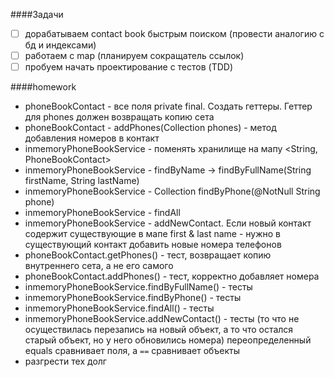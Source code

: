 ####Задачи

- [ ] дорабатываем contact book быстрым поиском (провести аналогию с бд и индексами)
- [ ] работаем с map (планируем сокращатель ссылок)
- [ ] пробуем начать проектирование с тестов (TDD)

####homework

- phoneBookContact - все поля private final. Создать геттеры. Геттер для phones должен возвращать копию сета
- phoneBookContact - addPhones(Collection<String> phones) - метод добавления номеров в контакт
- inmemoryPhoneBookService - поменять хранилище на мапу <String, PhoneBookContact>
- inmemoryPhoneBookService - findByName -> findByFullName(String firstName, String lastName)
- inmemoryPhoneBookService - Collection<PhoneBookContact> findByPhone(@NotNull String phone)
- inmemoryPhoneBookService - findAll
- inmemoryPhoneBookService - addNewContact. Если новый контакт содержит существующие в мапе first & last name - нужно в существующий контакт добавить новые номера телефонов
- phoneBookContact.getPhones() - тест, возвращает копию внутреннего сета, а не его самого
- phoneBookContact.addPhones() - тест, корректно добавляет номера
- inmemoryPhoneBookService.findByFullName() - тесты
- inmemoryPhoneBookService.findByPhone() - тесты
- inmemoryPhoneBookService.findAll() - тесты  
- inmemoryPhoneBookService.addNewContact() - тесты (то что не осуществилась перезапись на новый объект, а то что остался старый объект, но у него обновились номера)
  переопределенный equals сравнивает поля, а `==` сравнивает объекты
- разгрести тех долг